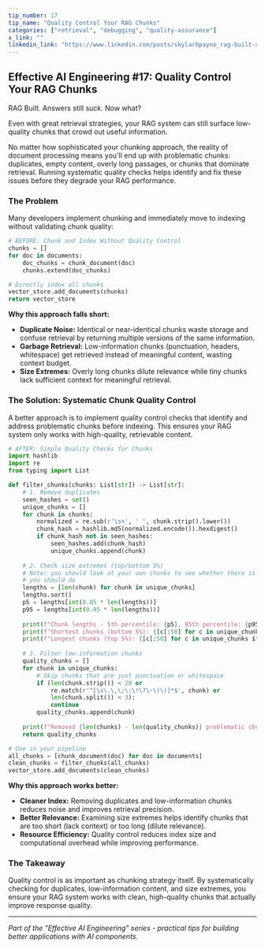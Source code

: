 ```yaml
---
tip_number: 17
tip_name: "Quality Control Your RAG Chunks"
categories: ["retrieval", "debugging", "quality-assurance"]
x_link: ""
linkedin_link: "https://www.linkedin.com/posts/skylarbpayne_rag-built-answers-still-suck-now-what-activity-7331741067093934081-uqeI?utm_source=share&utm_medium=member_desktop&rcm=ACoAABKpCf4BI_Yx2u7h66sgi5z1NF3aEYFHgps"
---
```


## Effective AI Engineering #17: Quality Control Your RAG Chunks

RAG Built. Answers still suck. Now what?

Even with great retrieval strategies, your RAG system can still surface low-quality chunks that crowd out useful information.

No matter how sophisticated your chunking approach, the reality of document processing means you'll end up with problematic chunks: duplicates, empty content, overly long passages, or chunks that dominate retrieval.
Running systematic quality checks helps identify and fix these issues before they degrade your RAG performance.

### The Problem

Many developers implement chunking and immediately move to indexing without validating chunk quality:

```python
# BEFORE: Chunk and Index Without Quality Control
chunks = []
for doc in documents:
    doc_chunks = chunk_document(doc)
    chunks.extend(doc_chunks)

# Directly index all chunks
vector_store.add_documents(chunks)
return vector_store
```

**Why this approach falls short:**

- **Duplicate Noise:** Identical or near-identical chunks waste storage and confuse retrieval by returning multiple versions of the same information.
- **Garbage Retrieval:** Low-information chunks (punctuation, headers, whitespace) get retrieved instead of meaningful content, wasting context budget.
- **Size Extremes:** Overly long chunks dilute relevance while tiny chunks lack sufficient context for meaningful retrieval.

### The Solution: Systematic Chunk Quality Control

A better approach is to implement quality control checks that identify and address problematic chunks before indexing. This ensures your RAG system only works with high-quality, retrievable content.

```python
# AFTER: Simple Quality Checks for Chunks
import hashlib
import re
from typing import List

def filter_chunks(chunks: List[str]) -> List[str]:
    # 1. Remove duplicates
    seen_hashes = set()
    unique_chunks = []
    for chunk in chunks:
        normalized = re.sub(r'\s+', ' ', chunk.strip().lower())
        chunk_hash = hashlib.md5(normalized.encode()).hexdigest()
        if chunk_hash not in seen_hashes:
            seen_hashes.add(chunk_hash)
            unique_chunks.append(chunk)
    
    # 2. Check size extremes (top/bottom 5%)
    # Note: you should look at your own chunks to see whether there is more filtering
    # you should do
    lengths = [len(chunk) for chunk in unique_chunks]
    lengths.sort()
    p5 = lengths[int(0.05 * len(lengths))]
    p95 = lengths[int(0.95 * len(lengths))]
    
    print(f"Chunk lengths - 5th percentile: {p5}, 95th percentile: {p95}")
    print(f"Shortest chunks (bottom 5%): {[c[:50] for c in unique_chunks if len(c) <= p5][:3]}")
    print(f"Longest chunks (top 5%): {[c[:50] for c in unique_chunks if len(c) >= p95][:3]}")
    
    # 3. Filter low-information chunks
    quality_chunks = []
    for chunk in unique_chunks:
        # Skip chunks that are just punctuation or whitespace
        if (len(chunk.strip()) < 20 or
            re.match(r'^[\s\.\,\;\:\!\?\-\(\)]*$', chunk) or
            len(chunk.split()) < 3):
            continue
        quality_chunks.append(chunk)
    
    print(f"Removed {len(chunks) - len(quality_chunks)} problematic chunks")
    return quality_chunks

# Use in your pipeline
all_chunks = [chunk_document(doc) for doc in documents]
clean_chunks = filter_chunks(all_chunks)
vector_store.add_documents(clean_chunks)
```

**Why this approach works better:**

- **Cleaner Index:** Removing duplicates and low-information chunks reduces noise and improves retrieval precision.
- **Better Relevance:** Examining size extremes helps identify chunks that are too short (lack context) or too long (dilute relevance).
- **Resource Efficiency:** Quality control reduces index size and computational overhead while improving performance.

### The Takeaway

Quality control is as important as chunking strategy itself. By systematically checking for duplicates, low-information content, and size extremes, you ensure your RAG system works with clean, high-quality chunks that actually improve response quality.

---
*Part of the "Effective AI Engineering" series - practical tips for building better applications with AI components.*

